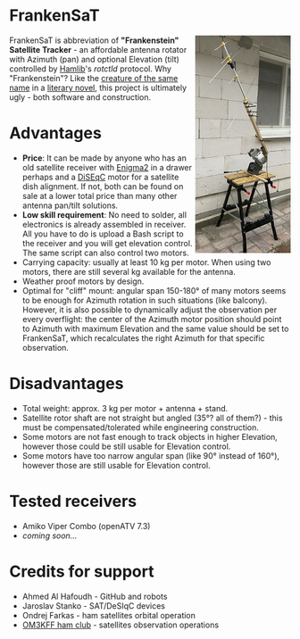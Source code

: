 FrankenSaT
==========
[<img src="FrankenSaT_thumb.jpg" align="right"/>](FrankenSaT.jpg)

FrankenSaT is abbreviation of <b>"Frankenstein" Satellite Tracker</b> - an affordable antenna rotator with Azimuth (pan) and optional Elevation (tilt) controlled by [Hamlib](https://github.com/Hamlib/Hamlib)'s _rotctld_ protocol. Why "Frankenstein"? Like the [creature of the same name](https://en.wikipedia.org/wiki/Frankenstein%27s_monster) in a [literary novel](https://en.wikipedia.org/wiki/Frankenstein), this project is ultimately ugly - both software and construction.

# Advantages

* **Price**: It can be made by anyone who has an old satellite receiver with [Enigma2](https://github.com/openatv/enigma2) in a drawer perhaps and a [DiSEqC](https://en.wikipedia.org/wiki/DiSEqC) motor for a satellite dish alignment. If not, both can be found on sale at a lower total price than many other antenna pan/tilt solutions.
* **Low skill requirement**: No need to solder, all electronics is already assembled in receiver. All you have to do is upload a Bash script to the receiver and you will get elevation control. The same script can also control two motors.
* Carrying capacity: usually at least 10 kg per motor. When using two motors, there are still several kg available for the antenna.
* Weather proof motors by design.
* Optimal for "cliff" mount: angular span 150-180° of many motors seems to be enough for Azimuth rotation in such situations (like balcony). However, it is also possible to dynamically adjust the observation per every overflight: the center of the Azimuth motor position should point to Azimuth with maximum Elevation and the same value should be set to FrankenSaT, which recalculates the right Azimuth for that specific observation.

# Disadvantages

* Total weight: approx. 3 kg per motor + antenna + stand.
* Satellite rotor shaft are not straight but angled (35°? all of them?) - this must be compensated/tolerated while engineering construction.
* Some motors are not fast enough to track objects in higher Elevation, however those could be still usable for Elevation control.
* Some motors have too narrow angular span (like 90° instead of 160°), however those are still usable for Elevation control.

# Tested receivers

* Amiko Viper Combo (openATV 7.3)
* _coming soon..._

# Credits for support

* Ahmed Al Hafoudh - GitHub and robots
* Jaroslav Stanko - SAT/DeSIqC devices
* Ondrej Farkas - ham satellites orbital operation
* [OM3KFF ham club](https://om3kff.sk/) - satellites observation operations
